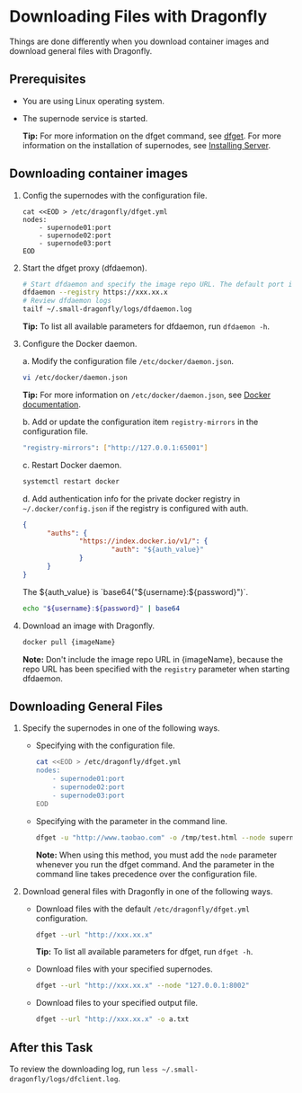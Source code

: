 # Downloading Files with Dragonfly

Things are done differently when you download container images and download general files with Dragonfly.

## Prerequisites

- You are using Linux operating system.
- The supernode service is started.

  **Tip:** For more information on the dfget command, see [dfget](../cli_reference/dfget.md). For more information on the installation of supernodes, see [Installing Server](./install_server.md).

## Downloading container images

1. Config the supernodes with the configuration file.

    ```shell
    cat <<EOD > /etc/dragonfly/dfget.yml
    nodes:
        - supernode01:port
        - supernode02:port
        - supernode03:port
    EOD
    ```

2. Start the dfget proxy (dfdaemon).

    ```sh
    # Start dfdaemon and specify the image repo URL. The default port is `65001`.
    dfdaemon --registry https://xxx.xx.x
    # Review dfdaemon logs
    tailf ~/.small-dragonfly/logs/dfdaemon.log
    ```

   **Tip:** To list all available parameters for dfdaemon, run `dfdaemon -h`.

3. Configure the Docker daemon.

   a. Modify the configuration file `/etc/docker/daemon.json`.

    ```sh
    vi /etc/docker/daemon.json
    ```

   **Tip:** For more information on `/etc/docker/daemon.json`, see [Docker documentation](https://docs.docker.com/registry/recipes/mirror/#configure-the-cache).

   b. Add or update the configuration item `registry-mirrors` in the configuration file.

    ```sh
    "registry-mirrors": ["http://127.0.0.1:65001"]
    ```

   c. Restart Docker daemon.

    ```bash
    systemctl restart docker
    ```

   d. Add authentication info for the private docker registry in `~/.docker/config.json` if the registry is configured with auth.

    ```json
    {
          "auths": {
                  "https://index.docker.io/v1/": {
                          "auth": "${auth_value}"
                  }
          }
    }
    ```

   The ${auth_value} is `base64("${username}:${password}")`.

    ```bash
    echo "${username}:${password}" | base64
    ```

4. Download an image with Dragonfly.

    ```bash
    docker pull {imageName}
    ```

   **Note:** Don't include the image repo URL in {imageName}, because the repo URL has been specified with the `registry` parameter when starting dfdaemon.

## Downloading General Files

1. Specify the supernodes in one of the following ways.

    - Specifying with the configuration file.

        ```sh
        cat <<EOD > /etc/dragonfly/dfget.yml
        nodes:
            - supernode01:port
            - supernode02:port
            - supernode03:port
        EOD
         ```

    - Specifying with the parameter in the command line.

        ```sh
        dfget -u "http://www.taobao.com" -o /tmp/test.html --node supernode01:port,supernode02:port,supernode03:port
        ```

      **Note:** When using this method, you must add the `node` parameter whenever you run the dfget command. And the parameter in the command line takes precedence over the configuration file.

2. Download general files with Dragonfly in one of the following ways.

    - Download files with the default `/etc/dragonfly/dfget.yml` configuration.

        ```sh
        dfget --url "http://xxx.xx.x"
        ```

      **Tip:** To list all available parameters for dfget, run `dfget -h`.

    - Download files with your specified supernodes.

        ```sh
        dfget --url "http://xxx.xx.x" --node "127.0.0.1:8002"
        ```

    - Download files to your specified output file.

        ```sh
        dfget --url "http://xxx.xx.x" -o a.txt
        ```

## After this Task

To review the downloading log, run `less ~/.small-dragonfly/logs/dfclient.log`.
